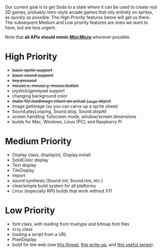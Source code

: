 Our current goal is to get Soda to a state where it can be used to create real 2D games, probably retro-style arcade games that rely entirely on sprites, as quickly as possible.  The High Priority features below will get us there.  The subsequent Medium and Low priority features are ones we want to have, but are less urgent.

Note that **all APIs should mimic [Mini Micro](https://miniscript.org/wiki/Mini_Micro)** wherever possible.

# High Priority

- ~~basic sprite support~~
- ~~basic sound support~~
- ~~key.pressed~~
- ~~mouse.x, mouse.y, mouse.button~~
- joystick/gamepad support
- changing background color
- ~~make file.loadImage return an actual `Image` object~~
- Image.getImage (so you can carve up a sprite sheet)
- Sound.playLooping, Sound.stop, Sound.stopAll
- screen handling: fullscreen mode, window/screen dimensions
- builds for Mac, Windows, Linux (PC), and Raspberry Pi

# Medium Priority

- Display class, display(n),  Display.install
- SolidColor display
- Text display
- TileDisplay
- import
- sound synthesis (Sound.init, Sound.mix, etc.)
- clear/simple build system for all platforms
- Linux (especially RPi) builds that work without X11

# Low Priority

- font class, with loading from truetype and bitmap font files
- `http` class
- loading a script from a URL
- PixelDisplay
- build for the web (see [this thread](https://discourse.libsdl.org/t/more-info-needed-on-converting-sdl2-to-web-encripten/28584/6), [this write-up](http://main.lv/writeup/web_assembly_sdl_example.md), and [this useful series](https://www.jamesfmackenzie.com/2019/11/30/whats-is-webassembly-hello-world/)).
